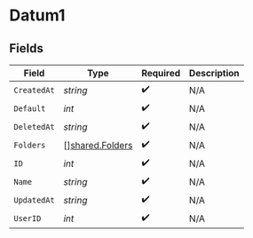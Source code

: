 # Datum1


## Fields

| Field                                                     | Type                                                      | Required                                                  | Description                                               |
| --------------------------------------------------------- | --------------------------------------------------------- | --------------------------------------------------------- | --------------------------------------------------------- |
| `CreatedAt`                                               | *string*                                                  | :heavy_check_mark:                                        | N/A                                                       |
| `Default`                                                 | *int*                                                     | :heavy_check_mark:                                        | N/A                                                       |
| `DeletedAt`                                               | *string*                                                  | :heavy_check_mark:                                        | N/A                                                       |
| `Folders`                                                 | [][shared.Folders](../../../pkg/models/shared/folders.md) | :heavy_check_mark:                                        | N/A                                                       |
| `ID`                                                      | *int*                                                     | :heavy_check_mark:                                        | N/A                                                       |
| `Name`                                                    | *string*                                                  | :heavy_check_mark:                                        | N/A                                                       |
| `UpdatedAt`                                               | *string*                                                  | :heavy_check_mark:                                        | N/A                                                       |
| `UserID`                                                  | *int*                                                     | :heavy_check_mark:                                        | N/A                                                       |